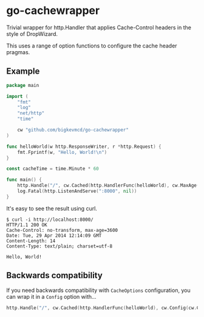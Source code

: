go-cachewrapper
===============

Trivial wrapper for http.Handler that applies Cache-Control headers in the style of DropWizard.

This uses a range of option functions to configure the cache header pragmas.

Example
-------

```Go
package main

import (
	"fmt"
	"log"
	"net/http"
	"time"

	cw "github.com/bigkevmcd/go-cachewrapper"
)

func helloWorld(w http.ResponseWriter, r *http.Request) {
	fmt.Fprintf(w, "Hello, World!\n")
}

const cacheTime = time.Minute * 60

func main() {
	http.Handle("/", cw.Cached(http.HandlerFunc(helloWorld), cw.MaxAge(cacheTime), cw.NoTransform())
	log.Fatal(http.ListenAndServe(":8000", nil))
}
```

It's easy to see the result using curl.

```
$ curl -i http://localhost:8000/
HTTP/1.1 200 OK
Cache-Control: no-transform, max-age=3600
Date: Tue, 29 Apr 2014 12:14:09 GMT
Content-Length: 14
Content-Type: text/plain; charset=utf-8

Hello, World!
```

Backwards compatibility
-----------------------

If you need backwards compatibility with `CacheOptions` configuration, you can
wrap it in a `Config` option with...

```go
http.Handle("/", cw.Cached(http.HandlerFunc(helloWorld), cw.Config(cw.CacheOptions{MaxAge: time.Hour * 24 * 13, NoTransform: true})))
```
